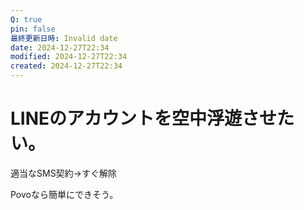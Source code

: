 ```yaml
---
Q: true
pin: false
最終更新日時: Invalid date
date: 2024-12-27T22:34
modified: 2024-12-27T22:34
created: 2024-12-27T22:34
---
```

# LINEのアカウントを空中浮遊させたい。

適当なSMS契約→すぐ解除

Povoなら簡単にできそう。